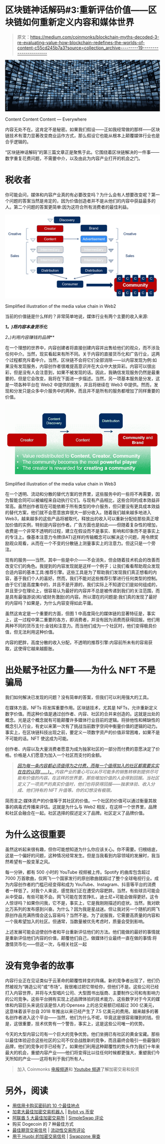 # 区块链神话解码#3:重新评估价值——区块链如何重新定义内容和媒体世界

> 原文：<https://medium.com/coinmonks/blockchain-myths-decoded-3-re-evaluating-value-how-blockchain-redefines-the-worlds-of-content-c55cd245b7a3?source=collection_archive---------19----------------------->

![](img/7027b77fb592504584d01e78a9741a67.png)

Content Content Content — Everywhere

内容无处不在。这肯定不是秘密。如果我们假设——正如我经常做的那样——区块链技术有潜力显著改变商业运作方式，那么假设它也能从根本上颠覆媒体行业也是合乎逻辑的。

“区块链神话解码”的第三篇文章正是聚焦于此。它围绕着区块链解决的一件事——数字重复花费问题，不需要中介，以及由此为内容产业打开的机会之门。

# 税收者

你可能会问，媒体和内容产业真的有必要改变吗？为什么会有人想要改变呢？第一个问题的答案当然是肯定的，因为价值创造者并不是从他们的内容中获益最多的人。第二个问题的答案更简单:因为这符合所有消费者的最佳利益。

![](img/6efd2f4be9df018dd149b0e0c77d07be.png)

Simplified illustration of the media value chain in Web2

当前的价值链是什么样的？非常简单地说，媒体行业有两个主要的收入来源:

***1。)将内容本身货币化***

**2*。)利用内容赚钱的品牌***

在一个理想的世界中，内容创建者将直接创建内容并出售给他们的观众，而不涉及任何中介。当然，现实看起来有所不同。关于内容的直接货币化和广告行业，这两个过程都充斥着中介。当然，区块链不会将它们全部消除——以内容发现为例:如果没有发现服务，内容创作者很难提高意识并在大众中大放异彩。内容可以很出彩，但是没有人会注意到，如果不被发现的话。因此，我确信发现服务仍然是最重要的，但是它会改变，我将在下面进一步描述。当然，另一项基本服务是分发，这是一项各种平台在 Web2 中提供的服务，并且将继续在 Web3 中提供。然而，发现和分发只是众多中介服务中的两种，而且并不是所有的服务都增加了同样重要的价值。

![](img/6f970b47ae0aa84c077beaf6b918b6e5.png)

Simplified illustration of the media value chain in Web3

在一个透明、流动和分散的替代方案的世界里，这些服务中的一些将不再需要，因为智能合同可以被编程来自动执行它们。与现有产品相比，这些合同的成本效益非常高。虽然创作者现在可能依赖于所有类型的中介服务，但只要没有更具成本效益的替代方案，他们就不会愿意放弃很大一部分收入。随着我们越来越多地进入 Web3，越来越多的这些产品将被取代，释放出的收入可以重新分配给那些真正增加价值的实例，特别是内容创作者。广告方面也是如此——但随着复杂性的增加，收费是一个非常不透明的过程，建立在假设而不是事实、影响和印象而不是事实上的专注上。像基本注意力令牌(BAT)这样的传输概念可以解决这个问题，用令牌奖励观众观看，从而在一个不变的分散链上测量事实上的注意力。但这只是一个旁注。

现有的服务——当然，其中一些是中介——不会消失，但会随着技术机会的改善而改变它们的角色。我提到的内容发现就是这样一个例子；让我们看看帮助观众发现合适内容的基本工具:推荐引擎。这些工具是为了帮助我们发现我们真正想看的内容，基于我们个人的喜好。然而，我们不能对这些推荐引擎进行任何类型的控制。由于它们是高度集中的，并且不是开源的，我们实际上不知道它们是如何组成的，并且至少在理论上，很容易认为最好的内容并不总是被传递到我们的关注范围，而是具有最强游说(和/或财务激励)的内容。所以潜在的问题是:我们真的发现了最好的内容吗？如果是，为什么内容变得如此平庸。

虽然这肯定是一个重要的方面，但图 1 中高度简化的媒体链的显著特征是，事实上，这一过程中第二重要的各方，即消费者，并没有因为消费而获得回报。他们用两种不同的货币支付:金钱和注意力。而当他们成为一个社区时，他们变得极具价值，但无法利用这种价值。

内容的肥胖，高度分散的收入分配，不透明的推荐引擎:内容前所未有的容易获取，这使得它越来越膨胀。

# **出处赋予社区力量——为什么 NFT 不是骗局**

我们如何解决已发现的问题？没有简单的答案，但我们可以利用强大的工具。

在媒体方面，NFTs 将发挥重要作用。区块链技术，尤其是 NFTs，允许重新定义数字价值。而这种价值是通过创作者、内容、社区的合并来创造的。这就是出处的概念。光是这个概念就有可能颠覆许多媒体行业目前的逻辑。将排他性和稀缺性的概念引入行业，有史以来第一次有了挑战当前数字空间中衡量价值的逻辑的动力。事实上，在区块链科技出现之前，要定义一项数字资产的价值非常困难，如果不是不可能的话。NFT 使这成为可能。

创作者、内容以及大量消费者愿意为成为独家社区的一部分而付费的意愿决定了价格。价格是人们愿意为加入一个社区而支付的金额。

> [*因为每一条内容都必须值得为之付费，而每一个值得加入的社区都需要实实在在的认同(……)，*](/@julietterolnick/nfts-are-the-market-correction-a0cfebb35823) *内容产业的重心可以从尽可能多的销售转移到提供尽可能有价值的内容。在这样的世界里，那些增加价值的人会得到回报。当社区定义了一项资产的真实价值时，他们也将获得回报——独家体验、收入分成、他们持有的 NFT 升值等。你的幻想没有极限。*

简而言之:媒体资产的价值等于其社区的价值。一个社区的价值可以通过衡量其故事的病毒式传播来评估。这就是为什么与 Web2 相反，在这样一个世界里，品牌和社区会融合在一起。社区选择的叙述定义了品牌。社区定义了品牌价值。

# **为什么这很重要**

虽然这听起来很有趣，但你可能想知道为什么你应该关心。你不需要。归根结底，这是一个偏好的问题，这种情况经常发生。但是当我看到内容领域的发展时，我当然希望有一股变革之风。

每一分钟，都有 500 小时的 YouTube 视频被上传。Spotify 的曲库包含超过 7000 万首歌曲，仅网飞一个国家发行的原创歌曲就超过了整个全球电视行业。成为内容创作者的门槛已经变得和成为 YouTube、Instagram、抖音等平台的消费者一样低了。对我个人来说，感觉我们正在遭受内容肥胖。当然，有些球员可能会从中受益，有些可能不会。网飞可能在苦苦挣扎，迪士尼+可能会做得更好。这令人惊讶吗？如果你问我，它不是，事实上，它是我刚刚描述的症状。当然，我对欧比万系列的发布感到兴奋。为什么？因为我是星战迷。但让我对另一个随机的网飞原创作品充满热情会这么容易吗？当然不是。为了说服我，它需要高质量的内容和一个我希望加入的社区。但通常，当数量被优先考虑时，质量会受到影响。

上述发展可能会迫使创作者和平台重新评估他们的方法。他们能做的最好的事情就是重新评估他们内容的价值，颠覆他们自己，做媒体行业最终一直在做的事情:将激情货币化——但这一次，与相关社区一起

# **没有竞争者的故事**

内容行业正在见证类似于云革命的颠覆性转变的阵痛。新的竞争者出现了，他们仍然被视为“铸造公司”或“市场”。我很难过把它带给你，但他们不是。这些公司已经打入内容世界，并将与大型唱片公司、大型图书出版商、主要制作公司和有影响力的公司竞争。这些平台拥有实现上述品牌体验的技术能力，这些数字对于今天的媒体和内容巨头来说应该是惊人的:Opensea 上的总交易额已经超过 300 亿美元，这意味着该平台自 2018 年推出以来已经产生了 7.5 亿美元的费用。越来越多的著名创作者进入这个平台——当然，他们为什么不呢，毕竟这是很容易赚到的钱。但是，这很重要，技术优势有一个警告，事实上，这是这些公司唯一的优势。

今天的大型内容公司有一个巨大的竞争优势。他们坐拥已有社区的黄金宝藏。那些以最佳体验迎合这些社区的公司不仅会战胜新的竞争，而且最终会吸引一些最强的品牌，他们的竞争对手已经有了。如果他们利用这种颠覆性的势头作为我们十年来最大的机会，重塑内容产业——他们将变得比以往任何时候都更强大，重塑我们今天所知的产业——这将有利于我们所有人。

> 加入 Coinmonks [电报频道](https://t.me/coincodecap)和 [Youtube 频道](https://www.youtube.com/c/coinmonks/videos)了解加密交易和投资

# 另外，阅读

*   [用信用卡购买密码的 10 个最佳地点](https://coincodecap.com/buy-crypto-with-credit-card)
*   [加拿大最佳加密交易机器人](https://coincodecap.com/5-best-crypto-trading-bots-in-canada) | [Bybit vs 币安](https://coincodecap.com/bybit-binance-moonxbt)
*   [阿联酋 5 大最佳加密交易所](https://coincodecap.com/best-crypto-exchanges-in-uae) | [SimpleSwap 评论](https://coincodecap.com/simpleswap-review)
*   购买 Dogecoin 的 7 种最佳方式
*   [最佳期货交易信号](https://coincodecap.com/futures-trading-signals) | [流动性交易所评论](https://coincodecap.com/liquid-exchange-review)
*   [用于 Huobi 的加密交易信号](https://coincodecap.com/huobi-crypto-trading-signals) | [Swapzone 审查](/coinmonks/swapzone-review-crypto-exchange-data-aggregator-e0ad78e55ed7)